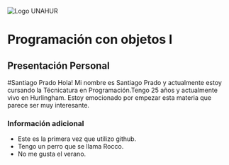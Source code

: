![Logo UNAHUR](./UNAHUR.png)

# Programación con objetos I
## Presentación Personal

#Santiago Prado
Hola! Mi nombre es Santiago Prado y actualmente estoy cursando la Técnicatura en Programación.Tengo 25 años y actualmente vivo en Hurlingham.
Estoy emocionado por empezar esta materia que parece ser muy interesante.


### Información adicional
- Este es la primera vez que utilizo github.
- Tengo un perro que se llama Rocco.
- No me gusta el verano.
